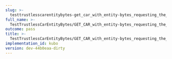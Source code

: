 ```yaml
---
slug: >-
  testtrustlesscarentitybytes-get_car_with_entity-bytes_requesting_the_first_byte_of_a_file_(accept_header)-header_etag
full_name: >-
  TestTrustlessCarEntityBytes/GET_CAR_with_entity-bytes_requesting_the_first_byte_of_a_file_(Accept_Header)/Header_Etag
outcome: pass
title: >-
  TestTrustlessCarEntityBytes/GET_CAR_with_entity-bytes_requesting_the_first_byte_of_a_file_(Accept_Header)/Header_Etag
implementation_id: kubo
version: dev-44b0eaa-dirty
---
```


